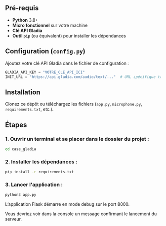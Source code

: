 ## Pré-requis

- **Python** 3.8+
- **Micro fonctionnel** sur votre machine
- **Clé API Gladia**
- **Outil `pip`** (ou équivalent) pour installer les dépendances

## Configuration (`config.py`)

Ajoutez votre clé API Gladia dans le fichier de configuration :

```python
GLADIA_API_KEY = "VOTRE_CLE_API_ICI"
INIT_URL = "https://api.gladia.com/audio/text/..."  # URL spécifique trouvable dans la documentation Gladia
```

## Installation

Clonez ce dépôt ou téléchargez les fichiers (`app.py`, `microphone.py`, `requirements.txt`, etc.).

## Étapes

### 1. Ouvrir un terminal et se placer dans le dossier du projet :

```bash
cd case_gladia
```

### 2. Installer les dépendances :

```bash
pip install -r requirements.txt
```

### 3. Lancer l'application :

```bash
python3 app.py
```

L’application Flask démarre en mode debug sur le port 8000.

Vous devriez voir dans la console un message confirmant le lancement du serveur.
